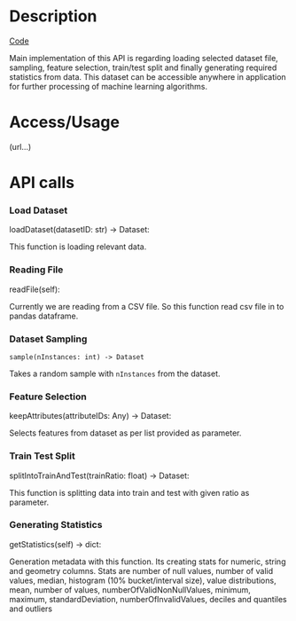 # Description

[Code](https://github.com/Simple-ML/RuntimeData/tree/main/api/simpleml/dataset)

Main implementation of this API is regarding loading selected dataset file, sampling, feature selection, train/test split and finally generating required statistics from data. This dataset can be accessible anywhere in application for further processing of machine learning algorithms.

# Access/Usage

(url...)

# API calls

### Load Dataset

loadDataset(datasetID: str) -> Dataset:

This function is loading relevant data.

### Reading File  

readFile(self):

Currently we are reading from a CSV file. So this function read csv file in to pandas dataframe.

### Dataset Sampling

`sample(nInstances: int) -> Dataset`

Takes a random sample with `nInstances` from the dataset.

### Feature Selection 

keepAttributes(attributeIDs: Any) -> Dataset:

Selects features from dataset as per list provided as parameter.

### Train Test Split 

splitIntoTrainAndTest(trainRatio: float) -> Dataset:

This function is splitting data into train and test with given ratio as parameter.

### Generating Statistics

getStatistics(self) -> dict:

Generation metadata with this function. Its creating stats for numeric, string and geometry columns. 
Stats are number of null values, number of valid values, median, histogram (10% bucket/interval size), value distributions, mean, number of values, numberOfValidNonNullValues, minimum, maximum, standardDeviation, numberOfInvalidValues, deciles and quantiles and outliers